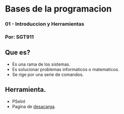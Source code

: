 # Bases de la programacion 
### 01 - Introduccion y Herramientas
### Por: **SGT911**

## Que es?
*	Es una rama de los sistemas.
*	Es solucionar problemas informaticos o matematicos.
*	Se rige por una serie de comandos.

## Herramienta.
*	PSeInt
  * Pagina de [desacarga](http://pseint.sourceforge.net/index.php?page=descargas.php).
